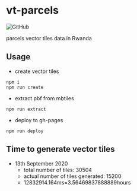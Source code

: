 # vt-parcels
![GitHub](https://img.shields.io/github/license/wasac/vt-parcels)

parcels vector tiles data in Rwanda

## Usage

- create vector tiles
```
npm i
npm run create
```

- extract pbf from mbtiles
```
npm run extract
```

- deploy to gh-pages
```
npm run deploy
```

## Time to generate vector tiles
- 13th September 2020
  - total number of tiles: 30504
  - actual number of tiles generated: 15200
  - 12832914.164ms=3.56469837888889hours